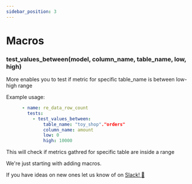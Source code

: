 ```yaml
---
sidebar_position: 3
---
```


# Macros


### test_values_between(model, column_name, table_name, low, high)

More enables you to test if metric for specific table_name is between low-high range

Example usage:

```yml title=schema.yml
      - name: re_data_row_count
        tests:
          - test_values_between:
              table_name: "toy_shop"."orders"
              column_name: amount
              low: 0
              high: 10000
```

This will check if metrics gathred for specific table are inside a range


We're just starting with adding macros.

If you have ideas on new ones let us know of on [Slack! 🙂](https://www.re-data.io/slack) 
